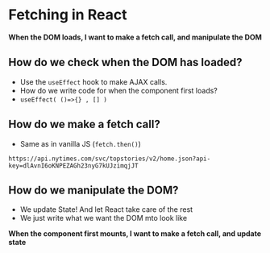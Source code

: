 # Fetching in React

**When the DOM loads, I want to make a fetch call, and manipulate the DOM**

## How do we check when the DOM has loaded?
* Use the `useEffect` hook to make AJAX calls. 
* How do we write code for when the component first loads?
* `useEffect( ()=>{} , [] )`

## How do we make a fetch call?
* Same as in vanilla JS (`fetch.then()`)

```https://api.nytimes.com/svc/topstories/v2/home.json?api-key=dlAvnI6oKNPEZAGh23nyG7kUJzimqjJT```

## How do we manipulate the DOM?
* We update State! And let React take care of the rest
* We just write what we want the DOM mto look like

**When the component first mounts, I want to make a fetch call, and update state**